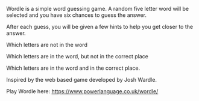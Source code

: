 Wordle is a simple word guessing game. A random five letter word will be selected and you have six chances to guess the answer.

After each guess, you will be given a few hints to help you get closer to the answer.

Which letters are not in the word

Which letters are in the word, but not in the correct place

Which letters are in the word and in the correct place.


Inspired by the web based game developed by Josh Wardle.

Play Wordle here: https://www.powerlanguage.co.uk/wordle/
